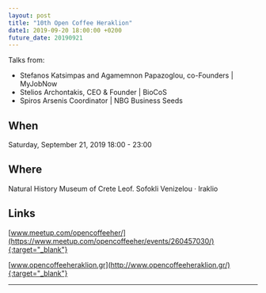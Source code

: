 ```yaml
---
layout: post
title: "10th Open Coffee Heraklion"
date1: 2019-09-20 18:00:00 +0200
future_date: 20190921
---
```


Talks from:
- Stefanos Katsimpas and Agamemnon Papazoglou, co-Founders | MyJobNow
- Stelios Archontakis, CEO & Founder | BioCoS
- Spiros Arsenis Coordinator | ΝΒG Business Seeds

## When

Saturday, September 21, 2019 18:00 - 23:00

## Where

Natural History Museum of Crete Leof. Sofokli Venizelou · Iraklio

## Links

[www.meetup.com/opencoffeeher/](https://www.meetup.com/opencoffeeher/events/260457030/){:target="_blank"}

[www.opencoffeeheraklion.gr](http://www.opencoffeeheraklion.gr/){:target="_blank"}

---
